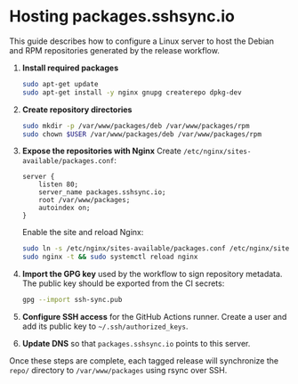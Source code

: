 # Hosting packages.sshsync.io

This guide describes how to configure a Linux server to host the Debian and RPM
repositories generated by the release workflow.

1. **Install required packages**
   ```bash
   sudo apt-get update
   sudo apt-get install -y nginx gnupg createrepo dpkg-dev
   ```

2. **Create repository directories**
   ```bash
   sudo mkdir -p /var/www/packages/deb /var/www/packages/rpm
   sudo chown $USER /var/www/packages/deb /var/www/packages/rpm
   ```

3. **Expose the repositories with Nginx**
   Create `/etc/nginx/sites-available/packages.conf`:
   ```nginx
   server {
       listen 80;
       server_name packages.sshsync.io;
       root /var/www/packages;
       autoindex on;
   }
   ```
   Enable the site and reload Nginx:
   ```bash
   sudo ln -s /etc/nginx/sites-available/packages.conf /etc/nginx/sites-enabled/packages.conf
   sudo nginx -t && sudo systemctl reload nginx
   ```

4. **Import the GPG key** used by the workflow to sign repository metadata.
   The public key should be exported from the CI secrets:
   ```bash
   gpg --import ssh-sync.pub
   ```

5. **Configure SSH access** for the GitHub Actions runner. Create a user and add
   its public key to `~/.ssh/authorized_keys`.

6. **Update DNS** so that `packages.sshsync.io` points to this server.

Once these steps are complete, each tagged release will synchronize the `repo/`
directory to `/var/www/packages` using rsync over SSH.

